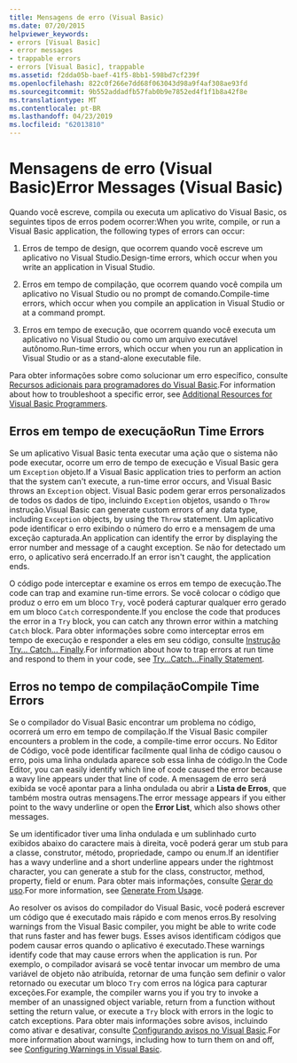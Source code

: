 ```yaml
---
title: Mensagens de erro (Visual Basic)
ms.date: 07/20/2015
helpviewer_keywords:
- errors [Visual Basic]
- error messages
- trappable errors
- errors [Visual Basic], trappable
ms.assetid: f2dda05b-baef-41f5-8bb1-598bd7cf239f
ms.openlocfilehash: 822c0f266e7dd68f063043d98a9f4af308ae93fd
ms.sourcegitcommit: 9b552addadfb57fab0b9e7852ed4f1f1b8a42f8e
ms.translationtype: MT
ms.contentlocale: pt-BR
ms.lasthandoff: 04/23/2019
ms.locfileid: "62013810"
---
```

# <a name="error-messages-visual-basic"></a><span data-ttu-id="16d6e-102">Mensagens de erro (Visual Basic)</span><span class="sxs-lookup"><span data-stu-id="16d6e-102">Error Messages (Visual Basic)</span></span>
<span data-ttu-id="16d6e-103">Quando você escreve, compila ou executa um aplicativo do Visual Basic, os seguintes tipos de erros podem ocorrer:</span><span class="sxs-lookup"><span data-stu-id="16d6e-103">When you write, compile, or run a Visual Basic application, the following types of errors can occur:</span></span>  
  
1. <span data-ttu-id="16d6e-104">Erros de tempo de design, que ocorrem quando você escreve um aplicativo no Visual Studio.</span><span class="sxs-lookup"><span data-stu-id="16d6e-104">Design-time errors, which occur when you write an application in Visual Studio.</span></span>  
  
2. <span data-ttu-id="16d6e-105">Erros em tempo de compilação, que ocorrem quando você compila um aplicativo no Visual Studio ou no prompt de comando.</span><span class="sxs-lookup"><span data-stu-id="16d6e-105">Compile-time errors, which occur when you compile an application in Visual Studio or at a command prompt.</span></span>  
  
3. <span data-ttu-id="16d6e-106">Erros em tempo de execução, que ocorrem quando você executa um aplicativo no Visual Studio ou como um arquivo executável autônomo.</span><span class="sxs-lookup"><span data-stu-id="16d6e-106">Run-time errors, which occur when you run an application in Visual Studio or as a stand-alone executable file.</span></span>  
  
 <span data-ttu-id="16d6e-107">Para obter informações sobre como solucionar um erro específico, consulte [Recursos adicionais para programadores do Visual Basic](../../../visual-basic/getting-started/additional-resources.md).</span><span class="sxs-lookup"><span data-stu-id="16d6e-107">For information about how to troubleshoot a specific error, see [Additional Resources for Visual Basic Programmers](../../../visual-basic/getting-started/additional-resources.md).</span></span>  
  
## <a name="run-time-errors"></a><span data-ttu-id="16d6e-108">Erros em tempo de execução</span><span class="sxs-lookup"><span data-stu-id="16d6e-108">Run Time Errors</span></span>  
 <span data-ttu-id="16d6e-109">Se um aplicativo Visual Basic tenta executar uma ação que o sistema não pode executar, ocorre um erro de tempo de execução e Visual Basic gera um `Exception` objeto.</span><span class="sxs-lookup"><span data-stu-id="16d6e-109">If a Visual Basic application tries to perform an action that the system can't execute, a run-time error occurs, and Visual Basic throws an `Exception` object.</span></span> <span data-ttu-id="16d6e-110">Visual Basic podem gerar erros personalizados de todos os dados de tipo, incluindo `Exception` objetos, usando o `Throw` instrução.</span><span class="sxs-lookup"><span data-stu-id="16d6e-110">Visual Basic can generate custom errors of any data type, including `Exception` objects, by using the `Throw` statement.</span></span> <span data-ttu-id="16d6e-111">Um aplicativo pode identificar o erro exibindo o número do erro e a mensagem de uma exceção capturada.</span><span class="sxs-lookup"><span data-stu-id="16d6e-111">An application can identify the error by displaying the error number and message of a caught exception.</span></span> <span data-ttu-id="16d6e-112">Se não for detectado um erro, o aplicativo será encerrado.</span><span class="sxs-lookup"><span data-stu-id="16d6e-112">If an error isn't caught, the application ends.</span></span>  
  
 <span data-ttu-id="16d6e-113">O código pode interceptar e examine os erros em tempo de execução.</span><span class="sxs-lookup"><span data-stu-id="16d6e-113">The code can trap and examine run-time errors.</span></span> <span data-ttu-id="16d6e-114">Se você colocar o código que produz o erro em um bloco `Try`, você poderá capturar qualquer erro gerado em um bloco `Catch` correspondente.</span><span class="sxs-lookup"><span data-stu-id="16d6e-114">If you enclose the code that produces the error in a `Try` block, you can catch any thrown error within a matching `Catch` block.</span></span> <span data-ttu-id="16d6e-115">Para obter informações sobre como interceptar erros em tempo de execução e responder a eles em seu código, consulte [Instrução Try... Catch... Finally](../../../visual-basic/language-reference/statements/try-catch-finally-statement.md).</span><span class="sxs-lookup"><span data-stu-id="16d6e-115">For information about how to trap errors at run time and respond to them in your code, see [Try...Catch...Finally Statement](../../../visual-basic/language-reference/statements/try-catch-finally-statement.md).</span></span>  
  
## <a name="compile-time-errors"></a><span data-ttu-id="16d6e-116">Erros no tempo de compilação</span><span class="sxs-lookup"><span data-stu-id="16d6e-116">Compile Time Errors</span></span>  
 <span data-ttu-id="16d6e-117">Se o compilador do Visual Basic encontrar um problema no código, ocorrerá um erro em tempo de compilação.</span><span class="sxs-lookup"><span data-stu-id="16d6e-117">If the Visual Basic compiler encounters a problem in the code, a compile-time error occurs.</span></span> <span data-ttu-id="16d6e-118">No Editor de Código, você pode identificar facilmente qual linha de código causou o erro, pois uma linha ondulada aparece sob essa linha de código.</span><span class="sxs-lookup"><span data-stu-id="16d6e-118">In the Code Editor, you can easily identify which line of code caused the error because a wavy line appears under that line of code.</span></span> <span data-ttu-id="16d6e-119">A mensagem de erro será exibida se você apontar para a linha ondulada ou abrir a **Lista de Erros**, que também mostra outras mensagens.</span><span class="sxs-lookup"><span data-stu-id="16d6e-119">The error message appears if you either point to the wavy underline or open the **Error List**, which also shows other messages.</span></span>  
  
 <span data-ttu-id="16d6e-120">Se um identificador tiver uma linha ondulada e um sublinhado curto exibidos abaixo do caractere mais à direita, você poderá gerar um stub para a classe, construtor, método, propriedade, campo ou enum.</span><span class="sxs-lookup"><span data-stu-id="16d6e-120">If an identifier has a wavy underline and a short underline appears under the rightmost character, you can generate a stub for the class, constructor, method, property, field or enum.</span></span> <span data-ttu-id="16d6e-121">Para obter mais informações, consulte [Gerar do uso](/visualstudio/ide/visual-csharp-intellisense#generate-from-usage).</span><span class="sxs-lookup"><span data-stu-id="16d6e-121">For more information, see [Generate From Usage](/visualstudio/ide/visual-csharp-intellisense#generate-from-usage).</span></span>
  
 <span data-ttu-id="16d6e-122">Ao resolver os avisos do compilador do Visual Basic, você poderá escrever um código que é executado mais rápido e com menos erros.</span><span class="sxs-lookup"><span data-stu-id="16d6e-122">By resolving warnings from the Visual Basic compiler, you might be able to write code that runs faster and has fewer bugs.</span></span> <span data-ttu-id="16d6e-123">Esses avisos identificam códigos que podem causar erros quando o aplicativo é executado.</span><span class="sxs-lookup"><span data-stu-id="16d6e-123">These warnings identify code that may cause errors when the application is run.</span></span> <span data-ttu-id="16d6e-124">Por exemplo, o compilador avisará se você tentar invocar um membro de uma variável de objeto não atribuída, retornar de uma função sem definir o valor retornado ou executar um bloco `Try` com erros na lógica para capturar exceções.</span><span class="sxs-lookup"><span data-stu-id="16d6e-124">For example, the compiler warns you if you try to invoke a member of an unassigned object variable, return from a function without setting the return value, or execute a `Try` block with errors in the logic to catch exceptions.</span></span> <span data-ttu-id="16d6e-125">Para obter mais informações sobre avisos, incluindo como ativar e desativar, consulte [Configurando avisos no Visual Basic](/visualstudio/ide/configuring-warnings-in-visual-basic).</span><span class="sxs-lookup"><span data-stu-id="16d6e-125">For more information about warnings, including how to turn them on and off, see [Configuring Warnings in Visual Basic](/visualstudio/ide/configuring-warnings-in-visual-basic).</span></span>
